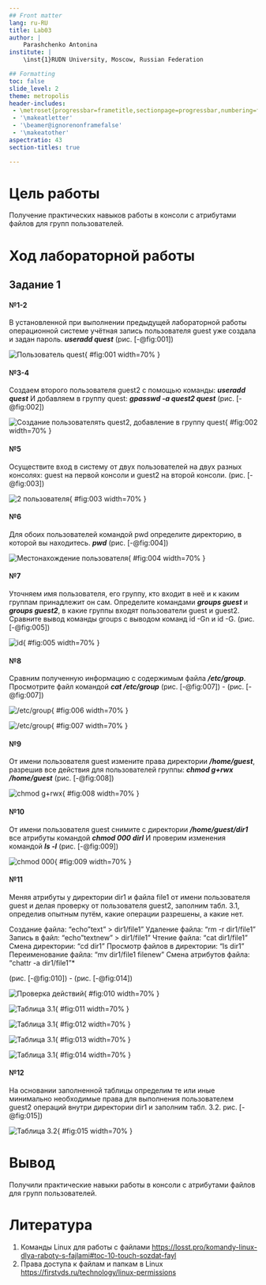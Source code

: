```yaml
---
## Front matter
lang: ru-RU
title: Lab03
author: |
	Parashchenko Antonina
institute: |
	\inst{1}RUDN University, Moscow, Russian Federation

## Formatting
toc: false
slide_level: 2
theme: metropolis
header-includes: 
 - \metroset{progressbar=frametitle,sectionpage=progressbar,numbering=fraction}
 - '\makeatletter'
 - '\beamer@ignorenonframefalse'
 - '\makeatother'
aspectratio: 43
section-titles: true

---
```


# Цель работы

Получение практических навыков работы в консоли с атрибутами файлов для групп пользователей.

# Ход лабораторной работы
## Задание 1

#### №1-2
В установленной при выполнении предыдущей лабораторной работы
операционной системе учётная запись пользователя guest уже создала и задан пароль.
***useradd quest***
(рис. [-@fig:001])

![Пользователь quest](1.JPG){ #fig:001 width=70% }

#### №3-4
Создаем второго пользователя guest2 с помощью команды:
***useradd quest***
И добавляем в группу quest: 
***gpasswd -a quest2 quest***
(рис. [-@fig:002])

![Создание пользователять quest2, добавление в группу quest](2.JPG){ #fig:002 width=70% }

#### №5
Осуществите вход в систему от двух пользователей на двух разных консолях: guest на первой консоли и guest2 на второй консоли.
(рис. [-@fig:003])

![2 пользователя](3.JPG){ #fig:003 width=70% }

#### №6
Для обоих пользователей командой pwd определите директорию, в которой вы находитесь.
***pwd***
(рис. [-@fig:004])

![Местонахождение пользователя](4.JPG){ #fig:004 width=70% }

#### №7
Уточняем имя пользователя, его группу, кто входит в неё и к каким группам принадлежит он сам. Определите командами ***groups guest*** и ***groups guest2***, в какие группы входят пользователи guest и guest2. Сравните вывод команды groups с выводом команд id -Gn и id -G.
(рис. [-@fig:005])

![id](5.JPG){ #fig:005 width=70% }

#### №8
Сравним полученную информацию с содержимым файла ***/etc/group***.
Просмотрите файл командой
***cat /etc/group***
(рис. [-@fig:007]) - (рис. [-@fig:007])

![/etc/group](6.JPG){ #fig:006 width=70% }

![/etc/group](7.JPG){ #fig:007 width=70% }

#### №9
От имени пользователя guest измените права директории ***/home/guest***,
разрешив все действия для пользователей группы:
***chmod g+rwx /home/guest***
(рис. [-@fig:008])

![chmod g+rwx](8.JPG){ #fig:008 width=70% }

#### №10
От имени пользователя guest снимите с директории ***/home/guest/dir1*** все атрибуты командой
***chmod 000 dirl***
И проверим изменения командой
***ls -l***
(рис. [-@fig:009])

![chmod 000](9.JPG){ #fig:009 width=70% }

#### №11
Меняя атрибуты у директории dir1 и файла file1 от имени пользователя guest и делая проверку от пользователя guest2, заполним табл. 3.1,
определив опытным путём, какие операции разрешены, а какие нет. 

Создание файла: “echo”text” > dir1/file1”
Удаление файла: “rm -r dir1/file1”
Запись в файл: “echo”textnew” > dir1/file1”
Чтение файла: “cat dir1/file1”
Смена директории: “cd dir1”
Просмотр файлов в директории: “ls dir1”
Переименование файла: “mv dir1/file1 filenew”
Смена атрибутов файла: “chattr -a dir1/file1”*

(рис. [-@fig:010]) - (рис. [-@fig:014])

![Проверка действий](10.JPG){ #fig:010 width=70% }

![Таблица 3.1](11.JPG){ #fig:011 width=70% }

![Таблица 3.1](12.JPG){ #fig:012 width=70% }

![Таблица 3.1](13.JPG){ #fig:013 width=70% }

![Таблица 3.1](14.JPG){ #fig:014 width=70% }

#### №12
На основании заполненной таблицы определим те или иные минимально необходимые права для выполнения пользователем guest2 операций внутри директории dir1 и заполним табл. 3.2.
рис. [-@fig:015])

![Таблица 3.2](15.JPG){ #fig:015 width=70% }


# Вывод
Получили практические навыки работы в консоли с атрибутами файлов для групп пользователей.

# Литература
1. Команды Linux для работы с файлами
https://losst.pro/komandy-linux-dlya-raboty-s-fajlami#toc-10-touch-sozdat-fayl
2. Права доступа к файлам и папкам в Linux
https://firstvds.ru/technology/linux-permissions

